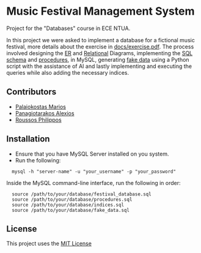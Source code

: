 # Music Festival Management System
Project for the "Databases" course in ECE NTUA.

In this project we were asked to implement a database for a fictional music festival, more details about the exercise in [docs/exercise.pdf](https://github.com/PhilipRoussos/music-festival-database-ece-ntua/blob/main/docs/exercise.pdf). The process involved designing the [ER](https://github.com/PhilipRoussos/music-festival-database-ece-ntua/blob/main/diagrams/er.pdf) and [Relational](https://github.com/PhilipRoussos/music-festival-database-ece-ntua/blob/main/diagrams/relational.pdf) Diagrams, implementing the [SQL schema](https://github.com/PhilipRoussos/music-festival-database-ece-ntua/blob/main/sql/festival_database.sql) and [procedures](https://github.com/PhilipRoussos/music-festival-database-ece-ntua/blob/main/sql/procedures.sql), in MySQL, generating [fake data](https://github.com/PhilipRoussos/music-festival-database-ece-ntua/blob/main/sql/fake_data.sql) using a Python script with the assistance of AI and lastly implementing and executing the queries while also adding the necessary indices.

## Contributors
- [Palaiokostas Marios](https://github.com/Mariosplk)
- [Panagiotarakos Alexios](https://github.com/alexp9904)
- [Roussos Philippos](https://github.com/PhilipRoussos)

## Installation
- Ensure that you have MySQL Server installed on you system.
- Run the following:
```
  mysql -h "server-name" -u "your_username" -p "your_password"
```
Inside the MySQL command-line interface, run the following in order:
```
  source /path/to/your/database/festival_database.sql
  source /path/to/your/database/procedures.sql
  source /path/to/your/database/indices.sql
  source /path/to/your/database/fake_data.sql
```
## License
This project uses the [MIT License](https://github.com/PhilipRoussos/music-festival-database-ece-ntua/edit/main/LICENSE)
